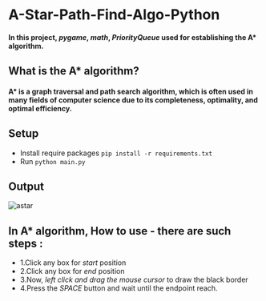 # A-Star-Path-Find-Algo-Python

#### In this project, *pygame*, *math*,  *PriorityQueue*   used for establishing the A* algorithm.

## What is the A* algorithm?
#### A* is a graph traversal and path search algorithm, which is often used in many fields of computer science due to its completeness, optimality, and optimal efficiency. 
 

## Setup
- Install require packages `pip install -r requirements.txt`
- Run  `python main.py`


## Output
![astar](https://user-images.githubusercontent.com/64283478/204718232-23bb2e7b-6a67-4591-b925-534044aa2c23.gif)


## In A* algorithm, How to use - there are such steps :
- 1.Click any box for *start* position
- 2.Click any box for *end* position
- 3.Now, *left click and drag the mouse cursor* to draw the black border
- 4.Press the *SPACE* button and wait until the endpoint reach.
